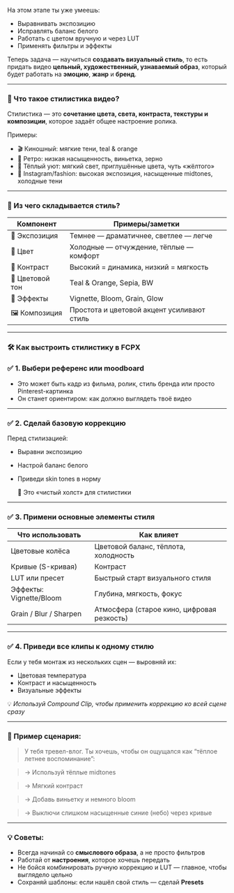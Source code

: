 На этом этапе ты уже умеешь:

- Выравнивать экспозицию
- Исправлять баланс белого
- Работать с цветом вручную и через LUT
- Применять фильтры и эффекты

Теперь задача — научиться **создавать визуальный стиль**, то есть придать видео **цельный, художественный, узнаваемый образ**, который будет работать на **эмоцию**, **жанр** и **бренд**.

---

### **🔹 Что такое стилистика видео?**

Стилистика — это **сочетание цвета, света, контраста, текстуры и композиции**, которое задаёт общее настроение ролика.

Примеры:

- 🎬 Киношный: мягкие тени, teal & orange
- 📼 Ретро: низкая насыщенность, виньетка, зерно
- 🌅 Тёплый уют: мягкий свет, приглушённые цвета, чуть «жёлтого»
- 📲 Instagram/fashion: высокая экспозиция, насыщенные midtones, холодные тени

---

### **🧠 Из чего складывается стиль?**

| **Компонент** | **Примеры/заметки** |
| --- | --- |
| 📏 Экспозиция | Темнее — драматичнее, светлее — легче |
| 🎨 Цвет | Холодные — отчуждение, тёплые — комфорт |
| 🔧 Контраст | Высокий = динамика, низкий = мягкость |
| 🌈 Цветовой тон | Teal & Orange, Sepia, BW |
| 🧩 Эффекты | Vignette, Bloom, Grain, Glow |
| 🖼 Композиция | Простота и цветовой акцент усиливают стиль |

---

### **🛠 Как выстроить стилистику в FCPX**

### **✅ 1. Выбери референс или moodboard**

- Это может быть кадр из фильма, ролик, стиль бренда или просто Pinterest-картинка
- Он станет ориентиром: как должно выглядеть твоё видео

---

### **✅ 2. Сделай базовую коррекцию**

Перед стилизацией:

- Выравни экспозицию
- Настрой баланс белого
- Приведи skin tones в норму
    
    🔄 Это «чистый холст» для стилистики
    

---

### **✅ 3. Примени основные элементы стиля**

| **Что использовать** | **Как влияет** |
| --- | --- |
| Цветовые колёса | Цветовой баланс, тёплота, холодность |
| Кривые (S-кривая) | Контраст |
| LUT или пресет | Быстрый старт визуального стиля |
| Эффекты: Vignette/Bloom | Глубина, мягкость, фокус |
| Grain / Blur / Sharpen | Атмосфера (старое кино, цифровая резкость) |

---

### **✅ 4. Приведи все клипы к одному стилю**

Если у тебя монтаж из нескольких сцен — выровняй их:

- Цветовая температура
- Контраст и насыщенность
- Визуальные эффекты

💡 *Используй Compound Clip, чтобы применить коррекцию ко всей сцене сразу*

---

### **🎯 Пример сценария:**

> У тебя тревел-влог. Ты хочешь, чтобы он ощущался как “тёплое летнее воспоминание”:
> 

> → Используй тёплые midtones
> 

> → Мягкий контраст
> 

> → Добавь виньетку и немного bloom
> 

> → Выключи слишком насыщенные синие (небо) через кривые
> 

---

### **💡 Советы:**

- Всегда начинай со **смыслового образа**, а не просто фильтров
- Работай от **настроения**, которое хочешь передать
- Не бойся комбинировать ручную коррекцию и LUT — главное, чтобы выглядело цельно
- Сохраняй шаблоны: если нашёл свой стиль — сделай **Presets**